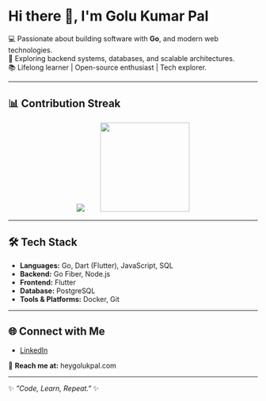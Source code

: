 # Hi there 👋, I'm Golu Kumar Pal

💻 Passionate about building software with **Go**, and modern web technologies.  
🚀 Exploring backend systems, databases, and scalable architectures.  
📚 Lifelong learner | Open-source enthusiast | Tech explorer.  

---

## 📊 Contribution Streak
<div align="center">
<img src="https://github-readme-streak-stats.herokuapp.com/?user=Golukpal&theme=radical&hide_border=false" />
  &nbsp;&nbsp;&nbsp;&nbsp;&nbsp;&nbsp;
<img height="180em" src="https://github-readme-stats.vercel.app/api/top-langs/?username=Golukpal&layout=compact&langs_count=10&theme=radical"/>
</div>

---

## 🛠️ Tech Stack
- **Languages:** Go, Dart (Flutter), JavaScript, SQL
- **Backend:** Go Fiber, Node.js  
- **Frontend:** Flutter  
- **Database:** PostgreSQL 
- **Tools & Platforms:** Docker, Git  

---

## 🌐 Connect with Me
- [LinkedIn](https://www.linkedin.com/in/golukpal)  

📩 **Reach me at:** heygolukpal.com  

---
✨ _"Code, Learn, Repeat."_ ✨
